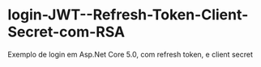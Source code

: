 # login-JWT--Refresh-Token-Client-Secret-com-RSA
Exemplo de login em Asp.Net Core 5.0, com refresh token, e client secret
